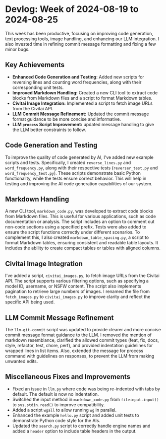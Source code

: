 # Devlog: Week of 2024-08-19 to 2024-08-25

This week has been productive, focusing on improving code generation, text processing tools, image handling, and enhancing our LLM integration. I also invested time in refining commit message formatting and fixing a few minor bugs.

## Key Achievements

*   **Enhanced Code Generation and Testing:** Added new scripts for reversing lines and counting word frequencies, along with their corresponding unit tests.
*   **Improved Markdown Handling:** Created a new CLI tool to extract code blocks from Markdown files and a script to format Markdown tables.
*   **Civitai Image Integration:** Implemented a script to fetch image URLs from the Civitai API.
*   **LLM Commit Message Refinement:** Updated the commit message format guidance to be more concise and informative.
*   **LLM `process` Script Improvement:** updated message handling to give the LLM better constraints to follow.

## Code Generation and Testing

To improve the quality of code generated by AI, I've added new example scripts and tests. Specifically, I created `reverse_lines.py` and `word_frequency.py`, along with their respective tests (`reverser_test.py` and `word_frequency_test.py`). These scripts demonstrate basic Python functionality, while the tests ensure correct behavior. This will help in testing and improving the AI code generation capabilities of our system.

## Markdown Handling

A new CLI tool, `markdown_code.py`, was developed to extract code blocks from Markdown files. This is useful for various applications, such as code documentation or analysis. The script includes an option to comment out non-code sections using a specified prefix. Tests were also added to ensure the script functions correctly under different scenarios. To complement this, I also created `markdown_table_spacing.py`, a script to format Markdown tables, ensuring consistent and readable table layouts. It includes the ability to create compact tables or tables with aligned columns.

## Civitai Image Integration

I've added a script, `civitai_images.py`, to fetch image URLs from the Civitai API. The script supports various filtering options, such as specifying a model ID, username, or NSFW content. The script also implements pagination to retrieve large numbers of images. I renamed the file from `fetch_images.py` to `civitai_images.py` to improve clarity and reflect the specific API being used.

## LLM Commit Message Refinement

The `llm-git-commit` script was updated to provide clearer and more concise commit message format guidance to the LLM. I removed the mention of markdown resemblance, clarified the allowed commit types (feat, fix, docs, style, refactor, test, chore, perf), and provided indentation guidelines for wrapped lines in list items.  Also, extended the message for process command with guidelines on responses, to prevent the LLM from making unwanted edits.

## Miscellaneous Fixes and Improvements

*   Fixed an issue in `llm.py` where code was being re-indented with tabs by default. The default is now no indentation.
*   Switched the input method in `markdown_code.py` from `fileinput.input()` to `sys.stdin.read()` to improve compatibility.
*   Added a script `wgall` to allow running `wg` in parallel.
*   Enhanced the example `hello.py` script and added unit tests to demonstrate Python code style for the AIs.
*   Updated the `search.py` script to correctly handle engine names and added a `header` option to include table headers in the output.
